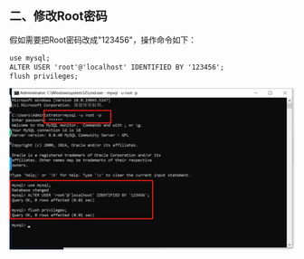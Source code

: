 ## 二、修改Root密码

假如需要把Root密码改成"123456"，操作命令如下：

```
use mysql;
ALTER USER 'root'@'localhost' IDENTIFIED BY '123456';
flush privileges;
```
![输入图片说明](Texture/%E4%BF%AE%E6%94%B9Root%E5%AF%86%E7%A0%81.png)

